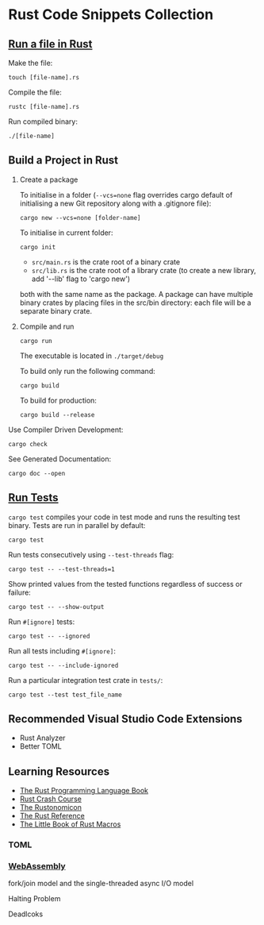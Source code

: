 # Rust Code Snippets Collection

## [Run a file in Rust](01_getting_started)

Make the file:

```
touch [file-name].rs
```

Compile the file:

```
rustc [file-name].rs
```

Run compiled binary:

```
./[file-name]
```

## Build a Project in Rust

1.  Create a package

    To initialise in a folder (`--vcs=none` flag overrides cargo default of initialising a new Git repository along with a .gitignore file):

    ```
    cargo new --vcs=none [folder-name]
    ```

    To initialise in current folder:

    ```
    cargo init
    ```

    - `src/main.rs` is the crate root of a binary crate
    - `src/lib.rs` is the crate root of a library crate (to create a new library, add '--lib' flag to 'cargo new')

    both with the same name as the package. A package can have multiple binary crates by placing files in the src/bin directory: each file will be a separate binary crate.

2.  Compile and run

    ```
    cargo run
    ```

    The executable is located in `./target/debug`

    To build only run the following command:

    ```
    cargo build
    ```

    To build for production:

    ```
    cargo build --release
    ```

Use Compiler Driven Development:

```
cargo check
```

See Generated Documentation:

```
cargo doc --open
```

## [Run Tests](11_automated_tests)

`cargo test` compiles your code in test mode and runs the resulting test binary. Tests are run in parallel by default:

```
cargo test
```

Run tests consecutively using `--test-threads` flag:

```
cargo test -- --test-threads=1
```

Show printed values from the tested functions regardless of success or failure:

```
cargo test -- --show-output
```

Run `#[ignore]` tests:

```
cargo test -- --ignored
```

Run all tests including `#[ignore]`:

```
cargo test -- --include-ignored
```

Run a particular integration test crate in `tests/`:

```
cargo test --test test_file_name
```

## Recommended Visual Studio Code Extensions

- Rust Analyzer
- Better TOML

## Learning Resources

- <a href="https://doc.rust-lang.org/book/title-page.html"> The Rust Programming Language Book</a>
- <a href="https://www.youtube.com/watch?v=zF34dRivLOw"> Rust Crash Course</a>
- <a href="https://doc.rust-lang.org/nomicon/intro.html"> The Rustonomicon </a>
- <a href="https://doc.rust-lang.org/reference/introduction.html"> The Rust Reference </a>
- <a href="https://veykril.github.io/tlborm/"> The Little Book of Rust Macros</a>

### TOML

### <a href="https://developer.mozilla.org/en-US/docs/WebAssembly/Rust_to_wasm">WebAssembly</a>

fork/join model and the single-threaded async I/O model

Halting Problem

Deadlcoks
